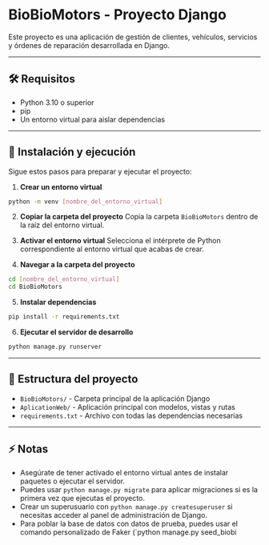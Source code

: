 # BioBioMotors - Proyecto Django

Este proyecto es una aplicación de gestión de clientes, vehículos, servicios y órdenes de reparación desarrollada en Django.

---

## 🛠 Requisitos

* Python 3.10 o superior
* pip
* Un entorno virtual para aislar dependencias

---

## 🚀 Instalación y ejecución

Sigue estos pasos para preparar y ejecutar el proyecto:

1. **Crear un entorno virtual**

```bash
python -m venv [nombre_del_entorno_virtual]
```

2. **Copiar la carpeta del proyecto**
   Copia la carpeta `BioBioMotors` dentro de la raíz del entorno virtual.

3. **Activar el entorno virtual**
   Selecciona el intérprete de Python correspondiente al entorno virtual que acabas de crear.

4. **Navegar a la carpeta del proyecto**

```bash
cd [nombre_del_entorno_virtual]
cd BioBioMotors
```

5. **Instalar dependencias**

```bash
pip install -r requirements.txt
```

6. **Ejecutar el servidor de desarrollo**

```bash
python manage.py runserver
```

---

## 📂 Estructura del proyecto

* `BioBioMotors/` - Carpeta principal de la aplicación Django
* `AplicationWeb/` - Aplicación principal con modelos, vistas y rutas
* `requirements.txt` - Archivo con todas las dependencias necesarias

---

## ⚡ Notas

* Asegúrate de tener activado el entorno virtual antes de instalar paquetes o ejecutar el servidor.
* Puedes usar `python manage.py migrate` para aplicar migraciones si es la primera vez que ejecutas el proyecto.
* Crear un superusuario con `python manage.py createsuperuser` si necesitas acceder al panel de administración de Django.
* Para poblar la base de datos con datos de prueba, puedes usar el comando personalizado de Faker (\`python manage.py seed\_biobi
